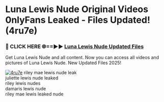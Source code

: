 # Luna Lewis Nude Original Videos 0nlyFans Leaked - Files Updated! (4ru7e)

<h3>🔴 CLICK HERE 🌐==►► <a href="https://tinyurl.com/52m3yx9h" rel="nofollow">Luna Lewis Nude Updated Files</a></h3>

Get Luna Lewis Nude and all content. Now you can access all videos and pictures of Luna Lewis Nude. New Updated Files 2025!

[![4ru7e](https://i.imgur.com/TnHtlc8.gif)](https://tinyurl.com/52m3yx9h)
riley mae lewis nude leak<br>
juliette lewis nude leaked<br>
riley lewis nudes<br>
damaris lewis nude<br>
riley mae lewis leaked nude